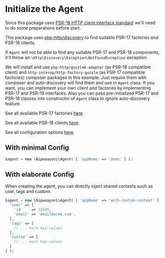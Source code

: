 # Initialize the Agent

Since this package uses [PSR-18 HTTP client interface standard](https://www.php-fig.org/psr/psr-18/) 
we'll need to do some preparations before start.

This package uses [php-http/discovery](https://github.com/php-http/discovery) to find suitable PSR-17 factories 
and PSR-18 clients.

If `Agent` will not be able to find any suitable PSR-17 and PSR-18 components, it'll throw an
`\Http\Discovery\Exception\NotFoundException` exception.

We will install and use `php-http/guzzle6-adapter` (as PSR-18 compatible client) and `http-interop/http-factory-guzzle` 
(as PSR-17 compatible factories) composer packages in this example. Just require them with composer and auto-discovery 
will find them and use in `Agent` class. If you want, you can implement your own client and factories by implementing 
PSR-17 and PSR-18 interfaces. Also you can pass pre-initialized PSR-17 and PSR-18 classes into constructor of `Agent` 
class to ignore auto-discovery feature.

See all available PSR-17 factories [here](https://packagist.org/providers/psr/http-factory-implementation).

See all available PSR-18 clients [here](https://packagist.org/providers/psr/http-client-implementation).

See all configuration options [here](https://github.com/nipwaayoni/elastic-apm-php-agent/blob/master/docs/config.md).

## With minimal Config
```php
$agent = new \Nipwaayoni\Agent( [ 'appName' => 'demo' ] );
```

## With elaborate Config
When creating the agent, you can directly inject shared contexts such as user, tags and custom.
```php
$agent = new \Nipwaayoni\Agent( [ 'appName' => 'with-custom-context' ], [
  'user' => [
    'id'    => 12345,
    'email' => 'email@acme.com',
  ],
  'tags' => [
    // ... more key-values
  ],
  'custom' => [
    // ... more key-values
  ]
] );
```
